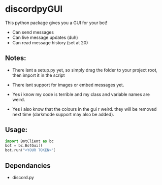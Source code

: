 # discordpyGUI
This python package gives you a GUI for your bot!
- Can send messages
- Can live message updates (duh)
- Can read message history (set at 20)





## Notes:
- There isnt a setup.py yet, so simply drag the folder to your project root, then import it in the script

- There isnt support for images or embed messages yet.

- Yes i know my code is terrible and my class and variable names are weird.

- Yes i also know that the colours in the gui r weird. they will be removed next time (darkmode support may also be added).




## Usage:
```python
import BotClient as bc
bot = bc.BotGui()
bot.run("<YOUR TOKEN>")

```


## Dependancies
- discord.py
